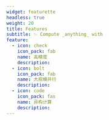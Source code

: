 ```yaml
---
widget: featurette
headless: true
weight: 20
title: Features
subtitle: ✨ Compute _anything_ with
feature:
  - icon: check
    icon_pack: fab
    name: 高精度
    description:
  - icon: bolt
    icon_pack: fab
    name: 大规模并行
    description:
  - icon: code
    icon_pack: fas
    name: 异构计算
    description:
---
```

